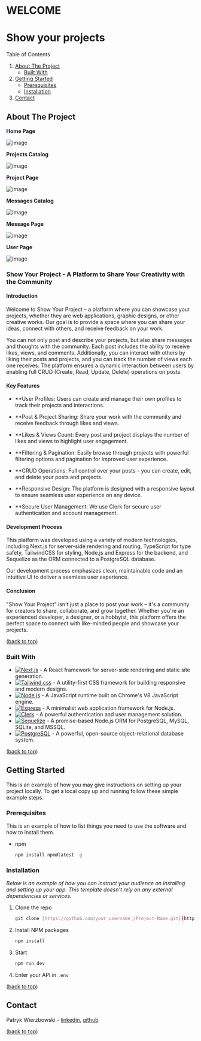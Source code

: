 # WELCOME
<h1 id="top">Show your projects</h1>
<summary>Table of Contents</summary>

 <ol> <li> <a href="#about-the-project">About The Project</a> <ul> <li><a href="#built-with">Built With</a></li> </ul> </li> <li> <a href="#getting-started">Getting Started</a> <ul> <li><a href="#prerequisites">Prerequisites</a></li> <li><a href="#installation">Installation</a></li> </ul> </li> <li><a href="#contact">Contact</a></li> </ol> </details> <!-- ABOUT THE PROJECT -->

<!-- ABOUT THE PROJECT -->
## About The Project

<strong>Home Page</strong>

![image](https://github.com/user-attachments/assets/88cb37fb-e23e-4b10-b95a-9eb77a60eed5)

<strong>Projects Catalog</strong>

![image](https://github.com/user-attachments/assets/d2eff4d3-4e58-4522-a991-666019d6e890)

<strong>Project Page</strong>

![image](https://github.com/user-attachments/assets/2ba57fe8-4869-4ff9-9374-06b907761cdb)

<strong>Messages Catalog</strong>

![image](https://github.com/user-attachments/assets/5ca50938-5e70-48af-b209-02d728b641b0)

<strong>Message Page</strong>

![image](https://github.com/user-attachments/assets/16186701-9e5d-4a84-a769-fb4c3aafac57)

<strong>User Page</strong>

![image](https://github.com/user-attachments/assets/d70f9cad-b6ca-4f0d-beea-0a24586fcfd7)

### Show Your Project - A Platform to Share Your Creativity with the Community

#### Introduction
Welcome to Show Your Project – a platform where you can showcase your projects, whether they are web applications, graphic designs, or other creative works. Our goal is to provide a space where you can share your ideas, connect with others, and receive feedback on your work.

You can not only post and describe your projects, but also share messages and thoughts with the community. Each post includes the ability to receive likes, views, and comments. Additionally, you can interact with others by liking their posts and projects, and you can track the number of views each one receives. The platform ensures a dynamic interaction between users by enabling full CRUD (Create, Read, Update, Delete) operations on posts.
#### Key Features

- **User Profiles: Users can create and manage their own profiles to track their projects and interactions.

- **Post & Project Sharing: Share your work with the community and receive feedback through likes and views.

- **Likes & Views Count: Every post and project displays the number of likes and views to highlight user engagement.

- **Filtering & Pagination: Easily browse through projects with powerful filtering options and pagination for improved user experience.

- **CRUD Operations: Full control over your posts – you can create, edit, and delete your posts and projects.

- **Responsive Design: The platform is designed with a responsive layout to ensure seamless user experience on any device.

- **Secure User Management: We use Clerk for secure user authentication and account management.

#### Development Process
This platform was developed using a variety of modern technologies, including Next.js for server-side rendering and routing, TypeScript for type safety, TailwindCSS for styling, Node.js and Express for the backend, and Sequelize as the ORM connected to a PostgreSQL database.

Our development process emphasizes clean, maintainable code and an intuitive UI to deliver a seamless user experience.

#### Conclusion
"Show Your Project" isn't just a place to post your work – it's a community for creators to share, collaborate, and grow together. Whether you're an experienced developer, a designer, or a hobbyist, this platform offers the perfect space to connect with like-minded people and showcase your projects.

(<a href="#top">back to top</a>)


### Built With

* [![Next.js](https://img.shields.io/badge/Next.js-%23000000.svg?logo=next.js&style=for-the-badge)](Next.js-url) - A React framework for server-side rendering and static site generation.
* [![Tailwind.css](https://img.shields.io/badge/Next.js-%23000000.svg?logo=next.js&style=for-the-badge)](Tailwind.css-url) - A utility-first CSS framework for building responsive and modern designs.
* [![Node.js](https://img.shields.io/badge/Node.js-%2343853D.svg?logo=node.js&style=for-the-badge)](Node.js-url) - A JavaScript runtime built on Chrome's V8 JavaScript engine.
* [![Express](https://img.shields.io/badge/Express-%23404d59.svg?logo=express&style=for-the-badge)](Express-url) - A minimalist web application framework for Node.js.
* [![Clerk](https://img.shields.io/badge/Clerk-%23623CE4.svg?logo=clerk&style=for-the-badge)](Clerk-url) - A powerful authentication and user management solution.
* [![Sequelize](https://img.shields.io/badge/Sequelize-%23565B60.svg?logo=sequelize&style=for-the-badge)](Sequelize-url) - A promise-based Node.js ORM for PostgreSQL, MySQL, SQLite, and MSSQL.
* [![PostgreSQL](https://img.shields.io/badge/PostgreSQL-%23336791.svg?logo=postgresql&style=for-the-badge)](PostgreSQL-url) - A powerful, open-source object-relational database system.

(<a href="#top">back to top</a>)

## Getting Started

This is an example of how you may give instructions on setting up your project locally.
To get a local copy up and running follow these simple example steps.

### Prerequisites

This is an example of how to list things you need to use the software and how to install them.
* npm
  ```sh
  npm install npm@latest -g
  ```

### Installation

_Below is an example of how you can instruct your audience on installing and setting up your app. This template doesn't rely on any external dependencies or services._

1. Clone the repo
   ```sh
   git clone [https://github.com/your_username_/Project-Name.git](https://github.com/PL-FE-SEP23-JANUSZ3X/product_catalog.git)
   ```
2. Install NPM packages
   ```sh
   npm install
   ```
3. Start
   ```sh
   npm run dev
   ```
3. Enter your API in `.env`

(<a href="#top">back to top</a>)

## Contact

Patryk Wierzbowski - [linkedin](https://www.linkedin.com/in/patryk-wierzbowski-646791278/), [github](https://github.com/Patrykmclaren14)



(<a href="#top">back to top</a>)

